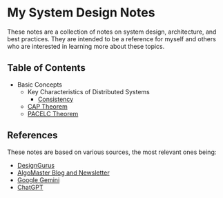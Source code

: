 # My System Design Notes

These notes are a collection of notes on system design, architecture, and best practices. They are intended to be a reference for myself and others who are interested in learning more about these topics.

## Table of Contents

- Basic Concepts
  - Key Characteristics of Distributed Systems
    - [Consistency](/basics/1-consistency.md)
  - [CAP Theorem](/basics/98-cap-theorem.md)
  - [PACELC Theorem](/basics/99-pacelc-theorem.md)

## References

These notes are based on various sources, the most relevant ones being:

- [DesignGurus](https://www.designgurus.io/)
- [AlgoMaster Blog and Newsletter](https://blog.algomaster.io/)
- [Google Gemini](https://gemini.google.com/app?hl=en-IN)
- [ChatGPT](https://chat.openai.com/)
